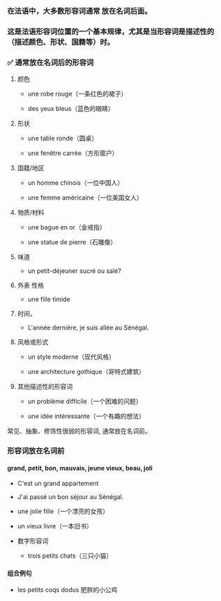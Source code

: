 
### 在法语中，大多数形容词通常 放在名词后面。
### 这是法语形容词位置的一个基本规律，尤其是当形容词是描述性的（描述颜色、形状、国籍等）时。

### ✅ 通常放在名词后的形容词
1. 颜色
     -  une robe rouge（一条红色的裙子）

     -  des yeux bleus（蓝色的眼睛）

2. 形状
     -  une table ronde（圆桌）

     -  une fenêtre carrée（方形窗户）

3. 国籍/地区
     -  un homme chinois（一位中国人）

     -  une femme américaine（一位美国女人）

4. 物质/材料
     -  une bague en or（金戒指）

     -  une statue de pierre（石雕像）

5.   味道
     -  un petit-déjeuner sucré ou salé?

5.   外表 性格
     -  une fille timide

6.   时间，
     -  L'année dernière, je suis allée au Sénégal.

7. 风格或形式
     -  un style moderne（现代风格）

     -  une architecture gothique（哥特式建筑）

8. 其他描述性的形容词
     -  un problème difficile（一个困难的问题）

     -  une idée intéressante（一个有趣的想法）


常见、抽象、修饰性很弱的形容词, 通常放在名词前。
### 形容词放在名词前
 
#### grand, petit, bon, mauvais, jeune vieux, beau, joli
- C'est un grand appartement
- J'ai passé un bon séjour au Sénégal.
- une jolie fille（一个漂亮的女孩）
- un vieux livre（一本旧书）

 - 数字形容词
   - trois petits chats（三只小猫） 

#### 组合例句
 - les petits coqs dodus 肥胖的小公鸡